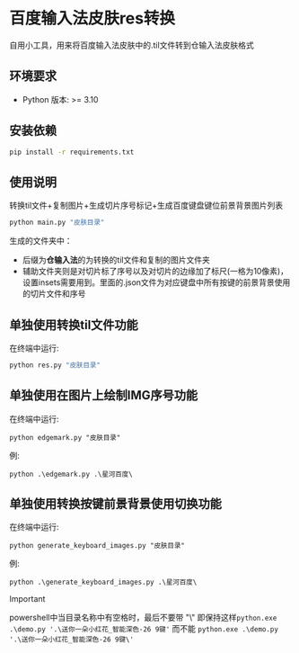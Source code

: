 # 百度输入法皮肤res转换
自用小工具，用来将百度输入法皮肤中的.til文件转到仓输入法皮肤格式

## 环境要求
- Python 版本: >= 3.10

## 安装依赖
```bash
pip install -r requirements.txt
```

## 使用说明
转换til文件+复制图片+生成切片序号标记+生成百度键盘键位前景背景图片列表
```bash
python main.py "皮肤目录"
```
生成的文件夹中：
- 后缀为**仓输入法**的为转换的til文件和复制的图片文件夹
- 辅助文件夹则是对切片标了序号以及对切片的边缘加了标尺(一格为10像素)，设置insets需要用到。里面的.json文件为对应键盘中所有按键的前景背景使用的切片文件和序号

## 单独使用转换til文件功能
在终端中运行:

```bash
python res.py "皮肤目录"
```

## 单独使用在图片上绘制IMG序号功能
在终端中运行:

```
python edgemark.py "皮肤目录"
```
例:

```
python .\edgemark.py .\星河百度\
```

## 单独使用转换按键前景背景使用切换功能
在终端中运行:

```
python generate_keyboard_images.py "皮肤目录"
```
例:

```
python .\generate_keyboard_images.py .\星河百度\
```

>[!important]
> powershell中当目录名称中有空格时，最后不要带 "\\"
> 即保持这样`python.exe .\demo.py '.\送你一朵小红花_智能深色-26 9键'` 而不能 `python.exe .\demo.py '.\送你一朵小红花_智能深色-26 9键\'`


